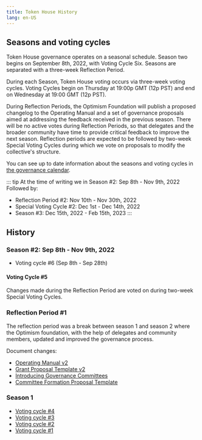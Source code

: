 ```yaml
---
title: Token House History
lang: en-US
---
```


## Seasons and voting cycles

Token House governance operates on a seasonal schedule.
Season two begins on September 8th, 2022, with Voting Cycle Six.
Seasons are separated with a three-week Reflection Period.

During each Season, Token House voting occurs via three-week voting cycles. 
Voting Cycles begin on Thursday at 19:00p GMT (12p PST) and end on Wednesday at 19:00 GMT (12p PST).

During Reflection Periods, the Optimism Foundation will publish a proposed changelog to the Operating Manual and a set of governance proposals aimed at addressing the feedback received in the previous season. 
There will be no active votes during Reflection Periods, so that delegates and the broader community have time to provide critical feedback to improve the next season.
Reflection periods are expected to be followed by two-week Special Voting Cycles during which we vote on proposals to modify the collective's structure.

You can see up to date information about the seasons and voting cycles in [the governance calendar](https://calendar.google.com/calendar/u/0/r?cid=Y180aHVpNzBpdG0wODllN3Q4cTUwaGVoMWtub0Bncm91cC5jYWxlbmRhci5nb29nbGUuY29t).


::: tip At the time of writing we in Season #2: Sep 8th - Nov 9th, 2022
Followed by: 
- Reflection Period #2: Nov 10th - Nov 30th, 2022
- Special Voting Cycle #2: Dec 1st - Dec 14th, 2022
- Season #3: Dec 15th, 2022 - Feb 15th, 2023
:::

## History

<!--
### Season #3: Dec 15th, 2022 - Feb 15th, 2023

* Voting system #12 (Jan 26th - Feb 15th)
* Voting system #11 (Jan 5th - Jan 25th)
* Voting system #10 (Dec 15th, 2022 - Jan 4th, 2023)

### Voting Cycle #9: Dec 1st - Dec 14th, 2022

### Reflection Period #2: Nov 10th - Nov 30th, 2022

-->

### Season #2: Sep 8th - Nov 9th, 2022

<!--
* Voting cycle #8 (Oct 20th - Nov 9th)
* Voting cycle #7 (Sep 29th - Oct 19th)
-->
* Voting cycle #6 (Sep 8th - Sep 28th)

#### Voting Cycle #5

Changes made during the Reflection Period are voted on during two-week Special Voting Cycles.

### Reflection Period #1 

The reflection period was a break between season 1 and season 2 where the Optimism foundation, with the help of delegates and community members, updated and improved the governance process.

Document changes:

- [Operating Manual v2](https://gov.optimism.io/t/operating-manual-of-the-optimism-collective-v0-2-0/3370/8)
- [Grant Proposal Template v2](https://gov.optimism.io/t/grant-proposal-template/3233/15)
- [Introducing Governance Committees](https://gov.optimism.io/t/introducing-governance-committees/3238/60)
- [Committee Formation Proposal Template](https://gov.optimism.io/t/phase-1-committee-formation-proposal-template/3281/9)


### Season 1
* [Voting cycle #4](https://gov.optimism.io/t/voting-cycle-4-roundup/3055)
* [Voting cycle #3](https://gov.optimism.io/t/voting-cycle-3-roundup/2923)
* [Voting cycle #2](https://gov.optimism.io/t/voting-cycle-2-roundup/2754)
* [Voting cycle #1](https://gov.optimism.io/t/voting-cycle-1-roundup/2619)
